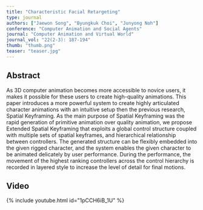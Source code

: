 ```yaml
---
title: "Characteristic Facial Retargeting"
type: journal
authors: ["Jaewon Song", "Byungkuk Choi", "Junyong Noh"]
conference: "Computer Animation and Social Agents"
journal: "Computer Animation and Virtual World"
journal_vol: "22(2-3): 187-194"
thumb: "thumb.png"
teaser: "teaser.jpg"
---
```


## Abstract

As 3D computer animation becomes more accessible to novice users, it makes it possible for these users to create high-quality animations. This paper introduces a more powerful system to create highly articulated character animations with an intuitive setup then the previous research, Spatial Keyframing. As the main purpose of Spatial Keyframing was the rapid generation of primitive animation over quality animation, we propose Extended Spatial Keyframing that exploits a global control structure coupled with multiple sets of spatial keyframes, and hierarchical relationship between controllers. The generated structure can be flexibly embedded into the given rigged character, and the system enables the given character to be animated delicately by user performance. During the performance, the movement of the highest ranking controllers across the control hierarchy is recorded in layered style to increase the level of detail for final motions.


## Video
{% include youtube.html id="1pCCH6iB_1U" %}
